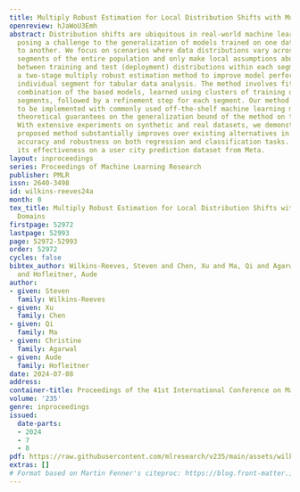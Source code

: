 ```yaml
---
title: Multiply Robust Estimation for Local Distribution Shifts with Multiple Domains
openreview: hJaWoU3Emh
abstract: Distribution shifts are ubiquitous in real-world machine learning applications,
  posing a challenge to the generalization of models trained on one data distribution
  to another. We focus on scenarios where data distributions vary across multiple
  segments of the entire population and only make local assumptions about the differences
  between training and test (deployment) distributions within each segment. We propose
  a two-stage multiply robust estimation method to improve model performance on each
  individual segment for tabular data analysis. The method involves fitting a linear
  combination of the based models, learned using clusters of training data from multiple
  segments, followed by a refinement step for each segment. Our method is designed
  to be implemented with commonly used off-the-shelf machine learning models. We establish
  theoretical guarantees on the generalization bound of the method on the test risk.
  With extensive experiments on synthetic and real datasets, we demonstrate that the
  proposed method substantially improves over existing alternatives in prediction
  accuracy and robustness on both regression and classification tasks. We also assess
  its effectiveness on a user city prediction dataset from Meta.
layout: inproceedings
series: Proceedings of Machine Learning Research
publisher: PMLR
issn: 2640-3498
id: wilkins-reeves24a
month: 0
tex_title: Multiply Robust Estimation for Local Distribution Shifts with Multiple
  Domains
firstpage: 52972
lastpage: 52993
page: 52972-52993
order: 52972
cycles: false
bibtex_author: Wilkins-Reeves, Steven and Chen, Xu and Ma, Qi and Agarwal, Christine
  and Hofleitner, Aude
author:
- given: Steven
  family: Wilkins-Reeves
- given: Xu
  family: Chen
- given: Qi
  family: Ma
- given: Christine
  family: Agarwal
- given: Aude
  family: Hofleitner
date: 2024-07-08
address:
container-title: Proceedings of the 41st International Conference on Machine Learning
volume: '235'
genre: inproceedings
issued:
  date-parts:
  - 2024
  - 7
  - 8
pdf: https://raw.githubusercontent.com/mlresearch/v235/main/assets/wilkins-reeves24a/wilkins-reeves24a.pdf
extras: []
# Format based on Martin Fenner's citeproc: https://blog.front-matter.io/posts/citeproc-yaml-for-bibliographies/
---
```

